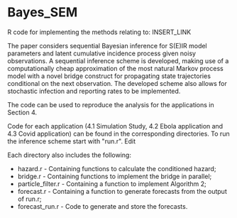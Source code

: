 # Bayes_SEM
R code for implementing the methods relating to: INSERT_LINK

The paper considers sequential Bayesian inference for S(E)IR model parameters and latent cumulative incidence process given noisy observations. A sequential inference scheme is developed, making use of a computationally cheap approximation of the most natural Markov process model with a novel bridge construct for propagating state trajectories conditional on the next observation. The developed scheme also allows for stochastic infection and reporting rates to be implemented.

The code can be used to reproduce the analysis for the applications in Section 4.

Code for each application (4.1 Simulation Study, 4.2 Ebola application and 4.3 Covid application) can be found in the corresponding directories. To run the inference scheme start with "run.r". Edit

Each directory also includes the following:
- hazard.r - Containing functions to calculate the conditioned hazard;
- bridge.r - Containing functions to implement the bridge in parallel;
- particle_filter.r - Containing a function to implement Algorithm 2;
- forecast.r - Containing a function to generate forecasts from the output of run.r;
- forecast_run.r - Code to generate and store the forecasts.